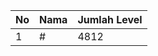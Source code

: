 | No | Nama            | Jumlah Level |
|----|-----------------|--------------|
| 1  | #    |    4812        |

